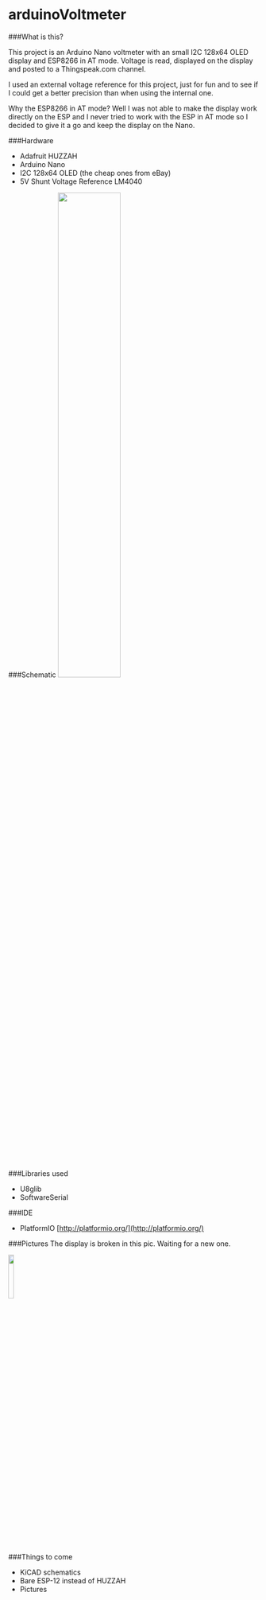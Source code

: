 # arduinoVoltmeter

###What is this?

This project is an Arduino Nano voltmeter with an small I2C 128x64 OLED display and ESP8266 in AT mode. Voltage is read, displayed on the display and posted to a Thingspeak.com channel.

I used an external voltage reference for this project, just for fun and to see if I could get a better precision than when using the internal one.

Why the ESP8266 in AT mode? Well I was not able to make the display work directly on the ESP and I never tried to work with the ESP in AT mode so I decided to give it a go and keep the display on the Nano.

###Hardware
- Adafruit HUZZAH
- Arduino Nano
- I2C 128x64 OLED (the cheap ones from eBay)
- 5V Shunt Voltage Reference LM4040

###Schematic
<img src="https://cloud.githubusercontent.com/assets/11507542/14757252/7dc6bab0-08bf-11e6-8dfe-a98279858d81.jpg" width="50%"></img>

###Libraries used
- U8glib
- SoftwareSerial

###IDE
- PlatformIO [http://platformio.org/](http://platformio.org/)

###Pictures
The display is broken in this pic. Waiting for a new one.

<img src="https://cloud.githubusercontent.com/assets/11507542/14336691/8d8d3f9c-fc34-11e5-9f61-27a3a559474b.jpg" width="15%"></img> 

###Things to come
- KiCAD schematics
- Bare ESP-12 instead of HUZZAH
- Pictures
